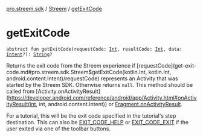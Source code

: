 [pro.streem.sdk](../index.md) / [Streem](index.md) / [getExitCode](./get-exit-code.md)

# getExitCode

`abstract fun getExitCode(requestCode: `[`Int`](https://kotlinlang.org/api/latest/jvm/stdlib/kotlin/-int/index.html)`, resultCode: `[`Int`](https://kotlinlang.org/api/latest/jvm/stdlib/kotlin/-int/index.html)`, data: `[`Intent`](https://developer.android.com/reference/android/content/Intent.html)`?): `[`String`](https://kotlinlang.org/api/latest/jvm/stdlib/kotlin/-string/index.html)`?`

Returns the exit code from the Streem experience if [requestCode](get-exit-code.md#pro.streem.sdk.Streem$getExitCode(kotlin.Int, kotlin.Int, android.content.Intent)/requestCode) represents an Activity that
was started by the Streem SDK. Otherwise returns `null`. This method should be called from
[Activity.onActivityResult](https://developer.android.com/reference/android/app/Activity.html#onActivityResult(int, int, android.content.Intent)) or [Fragment.onActivityResult](#).

For a tutorial, this will be the exit code specified in the tutorial's step destination. This
can also be [EXIT_CODE_HELP](-e-x-i-t_-c-o-d-e_-h-e-l-p.md) or [EXIT_CODE_EXIT](-e-x-i-t_-c-o-d-e_-e-x-i-t.md) if the user exited via one of the toolbar
buttons.


